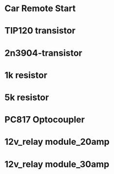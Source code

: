 # Car Remote Start
# TIP120 transistor
# 2n3904-transistor
# 1k resistor
# 5k resistor
# PC817 Optocoupler 
# 12v_relay module_20amp
# 12v_relay module_30amp
